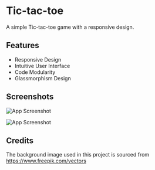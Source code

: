 
# Tic-tac-toe

A simple Tic-tac-toe game with a responsive design.





## Features

- Responsive Design
- Intuitive User Interface
- Code Modularity
- Glassmorphism Design




## Screenshots
![App Screenshot](https://github.com/GurneeshBudhiraja/Tic-Tac-Toe/assets/140137709/2efbacf4-757f-4656-860c-2a0e128fad0d)

![App Screenshot](https://github.com/GurneeshBudhiraja/Tic-Tac-Toe/assets/140137709/6f41b6ef-ed45-47f7-802c-bac2344d26de)

## Credits

The background image used in this project is sourced from https://www.freepik.com/vectors
